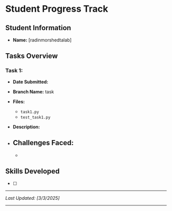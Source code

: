 # Student Progress Track

## Student Information
- **Name:** [radinmorshedtalab]

## Tasks Overview

### Task 1:
- **Date Submitted:** 
- **Branch Name:** task
- **Files:**
  - `task1.py`
  - `test_task1.py`
- **Description:**
  
- **Challenges Faced:**
  - 
  -


## Skills Developed
- [ ]

---
*Last Updated: [3/3/2025]*

---